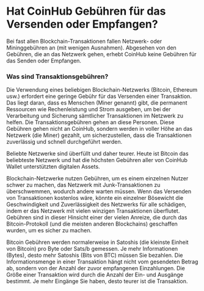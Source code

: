 # Hat CoinHub Gebühren für das Versenden oder Empfangen?

Bei fast allen Blockchain-Transaktionen fallen Netzwerk- oder Mininggebühren an (mit wenigen Ausnahmen). Abgesehen von den Gebühren, die an das Netzwerk gehen, erhebt CoinHub keine Gebühren für das Senden oder Empfangen.

### Was sind Transaktionsgebühren?

Die Verwendung eines beliebigen Blockchain-Netzwerks (Bitcoin, Ethereum usw.) erfordert eine geringe Gebühr für das Versenden einer Transaktion. Das liegt daran, dass es Menschen (Miner genannt) gibt, die permanent Ressourcen wie Rechenleistung und Strom ausgeben, um bei der Verarbeitung und Sicherung sämtlicher Transaktionen im Netzwerk zu helfen. Die Transaktionsgebühren gehen an diese Personen. Diese Gebühren gehen nicht an CoinHub, sondern werden in voller Höhe an das Netzwerk (die Miner) gezahlt, um sicherzustellen, dass die Transaktionen zuverlässig und schnell durchgeführt werden.

Beliebte Netzwerke sind überfüllt und daher teurer. Heute ist Bitcoin das beliebteste Netzwerk und hat die höchsten Gebühren aller von CoinHub Wallet unterstützten digitalen Assets.

Blockchain-Netzwerke nutzen Gebühren, um es einem einzelnen Nutzer schwer zu machen, das Netzwerk mit Junk-Transaktionen zu überschwemmen, wodurch andere warten müssen. Wenn das Versenden von Transaktionen kostenlos wäre, könnte ein einzelner Bösewicht die Geschwindigkeit und Zuverlässigkeit des Netzwerks für alle schädigen, indem er das Netzwerk mit vielen winzigen Transaktionen überflutet. Gebühren sind in dieser Hinsicht einer der vielen Anreize, die durch das Bitcoin-Protokoll (und die meisten anderen Blockchains) geschaffen wurden, um es sicher zu machen.

Bitcoin Gebühren werden normalerweise in Satoshis (die kleinste Einheit von Bitcoin) pro Byte oder Sats/b gemessen. Je mehr Informationen (Bytes), desto mehr Satoshis (Bits von BTC) müssen Sie bezahlen. Die Informationsmenge in einer Transaktion hängt nicht vom gesendeten Betrag ab, sondern von der Anzahl der zuvor empfangenen Einzahlungen. Die Größe einer Transaktion wird durch die Anzahl der Ein- und Ausgänge bestimmt. Je mehr Eingänge Sie haben, desto teurer ist die Transaktion.